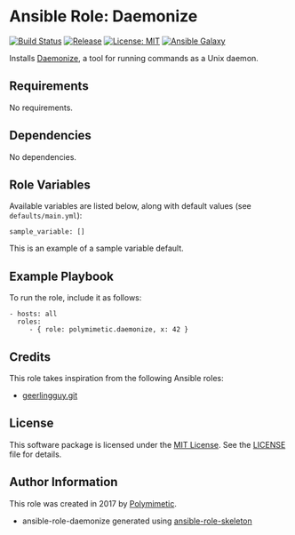 # Ansible Role: Daemonize

[![Build Status](https://img.shields.io/travis/polymimetic/ansible-role-daemonize.svg?style=flat-square)](https://travis-ci.org/polymimetic/ansible-role-daemonize)
[![Release](https://img.shields.io/github/tag/polymimetic/ansible-role-daemonize.svg?style=flat-square)](https://github.com/polymimetic/ansible-role-daemonize/releases)
[![License: MIT](https://img.shields.io/badge/license-MIT%20License-brightgreen.svg?style=flat-square)](https://opensource.org/licenses/MIT)
[![Ansible Galaxy](https://img.shields.io/badge/galaxy-polymimetic.daemonize-blue.svg?style=flat-square)](https://galaxy.ansible.com/polymimetic/daemonize/)

Installs [Daemonize](http://software.clapper.org/daemonize/), a tool for running commands as a Unix daemon.

## Requirements

No requirements.

## Dependencies

No dependencies.

## Role Variables

Available variables are listed below, along with default values (see `defaults/main.yml`):

    sample_variable: []

This is an example of a sample variable default.

## Example Playbook

To run the role, include it as follows:

    - hosts: all
      roles:
         - { role: polymimetic.daemonize, x: 42 }

## Credits

This role takes inspiration from the following Ansible roles:

- [geerlingguy.git](https://github.com/geerlingguy/ansible-role-git)

## License

This software package is licensed under the [MIT License](https://opensource.org/licenses/MIT). See the [LICENSE](./LICENSE) file for details.

## Author Information

This role was created in 2017 by [Polymimetic](https://github.com/polymimetic).

* ansible-role-daemonize generated using [ansible-role-skeleton](https://github.com/polymimetic/ansible-role-skeleton)